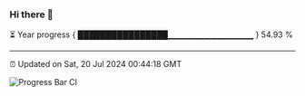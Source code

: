 ### Hi there 👋

⏳ Year progress { ████████████████▁▁▁▁▁▁▁▁▁▁▁▁▁▁ } 54.93 %

---

⏰ Updated on Sat, 20 Jul 2024 00:44:18 GMT

![Progress Bar CI](https://github.com/code-lakshay/GitHub-Actions-Demo/workflows/Progress%20Bar%20CI/badge.svg)
